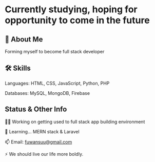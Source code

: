 
# Currently studying, hoping for opportunity to come in the future




## 🚀 About Me
Forming myself to become full stack developer


## 🛠 Skills
Languages: HTML, CSS, JavaScript, Python, PHP

Databases: MySQL, MongoDB, Firebase


## Status & Other Info
👩‍💻 Working on getting used to full stack app building environment

🧠 Learning... MERN stack & Laravel

📫 Email: fuwansuu@gmail.com

⚡️ We should live our life more boldly.

